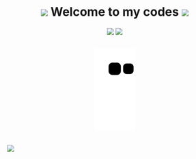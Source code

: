 <h1 align="center"><img src=https://github.com/TheDudeThatCode/TheDudeThatCode/blob/master/Assets/powerup.gif width="30"> Welcome to my codes <img     src=https://github.com/TheDudeThatCode/TheDudeThatCode/blob/master/Assets/powerup.gif width="30"></h1>
  


<div align="center">
  <img height="150em"   align="center" src="https://github-readme-stats.vercel.app/api?username=Julienry&theme=algolia&show_icons=true))](https://github.com/Julienry/github-readme-stats"/>
  
  <img height="150em"  align="center" src="https://github-readme-stats.vercel.app/api/top-langs/?username=Julienry&&layout=compact&hide=shell&theme=algolia"/>
</div>
<br>
<div  align="center">
  
  ![Snake animation](https://github.com/Julienry/Julienry/blob/output/github-contribution-grid-snake.svg)
  
</div>
<br>
<a href="https://www.linkedin.com/in/julienry/" target="_blank"><img src="https://img.shields.io/badge/-LinkedIn-%230077B5?style=for-the-badge&logo=linkedin&logoColor=white" target="_blank"></a> 
